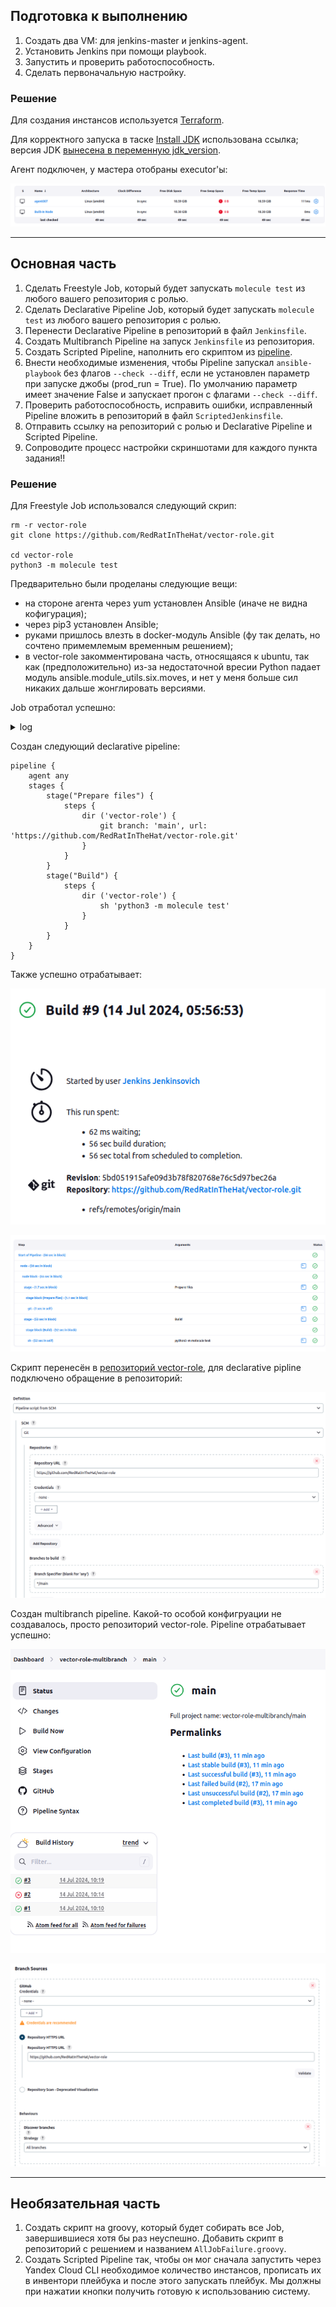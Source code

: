 ## Подготовка к выполнению

1. Создать два VM: для jenkins-master и jenkins-agent.
2. Установить Jenkins при помощи playbook.
3. Запустить и проверить работоспособность.
4. Сделать первоначальную настройку.

### Решение

Для создания инстансов используется [Terraform](terraform/main.tf).

Для корректного запуска в таске [Install JDK](infrastructure/site.yml) использована ссылка; версия JDK [вынесена в переменную jdk_version](infrastructure/inventory/cicd/group_vars/jenkins.yml).

Агент подключен, у мастера отобраны executor'ы:

![alt text](images/1.png)

---

## Основная часть

1. Сделать Freestyle Job, который будет запускать `molecule test` из любого вашего репозитория с ролью.
2. Сделать Declarative Pipeline Job, который будет запускать `molecule test` из любого вашего репозитория с ролью.
3. Перенести Declarative Pipeline в репозиторий в файл `Jenkinsfile`.
4. Создать Multibranch Pipeline на запуск `Jenkinsfile` из репозитория.
5. Создать Scripted Pipeline, наполнить его скриптом из [pipeline](./pipeline).
6. Внести необходимые изменения, чтобы Pipeline запускал `ansible-playbook` без флагов `--check --diff`, если не установлен параметр при запуске джобы (prod_run = True). По умолчанию параметр имеет значение False и запускает прогон с флагами `--check --diff`.
7. Проверить работоспособность, исправить ошибки, исправленный Pipeline вложить в репозиторий в файл `ScriptedJenkinsfile`.
8. Отправить ссылку на репозиторий с ролью и Declarative Pipeline и Scripted Pipeline.
9. Сопроводите процесс настройки скриншотами для каждого пункта задания!!

### Решение

Для Freestyle Job использовался следующий скрип:
```shell
rm -r vector-role
git clone https://github.com/RedRatInTheHat/vector-role.git

cd vector-role
python3 -m molecule test
```

Предварительно были проделаны следующие вещи:
* на стороне агента через yum установлен Ansible (иначе не видна кофигурация);
* через pip3 установлен Ansible;
* руками пришлось влезть в docker-модуль Ansible (фу так делать, но сочтено примемлемым временным решением);
* в vector-role закомментирована часть, относящаяся к ubuntu, так как (предположительно) из-за недостаточной вресии Python падает модуль ansible.module_utils.six.moves, и нет у меня больше сил никаких дальше жонглировать версиями.

Job отработал успешно:

<details>
<summary>log</summary>
<code>
Started by user Jenkins Jenkinsovich
Running as SYSTEM
Building remotely on agent-007 in workspace /opt/jenkins_agent/workspace/test vector
[test vector] $ /bin/sh -xe /tmp/jenkins14467026683115622986.sh
+ rm -r vector-role
+ git clone https://github.com/RedRatInTheHat/vector-role.git
Cloning into 'vector-role'...
+ cd vector-role
+ python3 -m molecule test
/usr/local/lib/python3.6/site-packages/requests/__init__.py:104: RequestsDependencyWarning: urllib3 (1.26.19) or chardet (5.0.0)/charset_normalizer (2.0.12) doesn't match a supported version!
  RequestsDependencyWarning)
[34mINFO    [0m default scenario test matrix: dependency, lint, cleanup, destroy, syntax, create, prepare, converge, idempotence, side_effect, verify, cleanup, destroy
[34mINFO    [0m Performing prerun[33m...[0m
[34mINFO    [0m Set [33mANSIBLE_LIBRARY[0m=[35m/root/.cache/ansible-compat/4865c4/[0m[95mmodules[0m:[35m/root/.ansible/plugins/[0m[95mmodules[0m:[35m/usr/share/ansible/plugins/[0m[95mmodules[0m
[34mINFO    [0m Set [33mANSIBLE_COLLECTIONS_PATHS[0m=[35m/root/.cache/ansible-compat/4865c4/[0m[95mcollections[0m:[35m/root/.ansible/[0m[95mcollections[0m:[35m/usr/share/ansible/[0m[95mcollections[0m
[34mINFO    [0m Set [33mANSIBLE_ROLES_PATH[0m=[35m/root/.cache/ansible-compat/4865c4/[0m[95mroles[0m:[35m/root/.ansible/[0m[95mroles[0m:[35m/usr/share/ansible/[0m[95mroles[0m:[35m/etc/ansible/[0m[95mroles[0m
[34mINFO    [0m Using [35m/root/.ansible/roles/[0m[95mnetology.vector_role[0m symlink to current repository in order to enable Ansible to find the role using its expected full name.
[34mINFO    [0m [2;36mRunning [0m[2;32mdefault[0m[2;36m > [0m[2;32mdependency[0m
[31mWARNING [0m Skipping, missing the requirements file.
[31mWARNING [0m Skipping, missing the requirements file.
[34mINFO    [0m [2;36mRunning [0m[2;32mdefault[0m[2;36m > [0m[2;32mlint[0m
[34mINFO    [0m Lint is disabled.
[34mINFO    [0m [2;36mRunning [0m[2;32mdefault[0m[2;36m > [0m[2;32mcleanup[0m
[31mWARNING [0m Skipping, cleanup playbook not configured.
[34mINFO    [0m [2;36mRunning [0m[2;32mdefault[0m[2;36m > [0m[2;32mdestroy[0m
[34mINFO    [0m Sanity checks: [32m'docker'[0m

PLAY [Destroy] *****************************************************************

TASK [Destroy molecule instance(s)] ********************************************
[33mchanged: [localhost] => (item=centos)[0m

TASK [Wait for instance(s) deletion to complete] *******************************
[32mok: [localhost] => (item=centos)[0m

TASK [Delete docker networks(s)] ***********************************************

PLAY RECAP *********************************************************************
[33mlocalhost[0m                  : [32mok=2   [0m [33mchanged=1   [0m unreachable=0    failed=0    [36mskipped=1   [0m rescued=0    ignored=0

[34mINFO    [0m [2;36mRunning [0m[2;32mdefault[0m[2;36m > [0m[2;32msyntax[0m

playbook: /opt/jenkins_agent/workspace/test vector/vector-role/molecule/default/converge.yml
[34mINFO    [0m [2;36mRunning [0m[2;32mdefault[0m[2;36m > [0m[2;32mcreate[0m

PLAY [Create] ******************************************************************

TASK [Log into a Docker registry] **********************************************
[36mskipping: [localhost] => (item=None) [0m
[36mskipping: [localhost][0m

TASK [Check presence of custom Dockerfiles] ************************************
[32mok: [localhost] => (item={u'pre_build_image': True, u'name': u'centos', u'cgroupns_mode': u'host', u'image': u'geerlingguy/docker-centos8-ansible:latest', u'command': u'/usr/sbin/init', u'volumes': [u'/sys/fs/cgroup:/sys/fs/cgroup:rw'], u'privileged': True, u'override_command': False})[0m

TASK [Create Dockerfiles from image names] *************************************
[36mskipping: [localhost] => (item={u'pre_build_image': True, u'name': u'centos', u'cgroupns_mode': u'host', u'image': u'geerlingguy/docker-centos8-ansible:latest', u'command': u'/usr/sbin/init', u'volumes': [u'/sys/fs/cgroup:/sys/fs/cgroup:rw'], u'privileged': True, u'override_command': False})[0m

TASK [Discover local Docker images] ********************************************
[32mok: [localhost] => (item={u'item': {u'pre_build_image': True, u'name': u'centos', u'cgroupns_mode': u'host', u'image': u'geerlingguy/docker-centos8-ansible:latest', u'command': u'/usr/sbin/init', u'volumes': [u'/sys/fs/cgroup:/sys/fs/cgroup:rw'], u'privileged': True, u'override_command': False}, u'skipped': True, u'ansible_loop_var': u'item', u'skip_reason': u'Conditional result was False', u'i': 0, u'ansible_index_var': u'i', u'changed': False})[0m

TASK [Build an Ansible compatible image (new)] *********************************
[36mskipping: [localhost] => (item=molecule_local/geerlingguy/docker-centos8-ansible:latest)[0m

TASK [Create docker network(s)] ************************************************

TASK [Determine the CMD directives] ********************************************
[36mskipping: [localhost] => (item={u'pre_build_image': True, u'name': u'centos', u'cgroupns_mode': u'host', u'image': u'geerlingguy/docker-centos8-ansible:latest', u'command': u'/usr/sbin/init', u'volumes': [u'/sys/fs/cgroup:/sys/fs/cgroup:rw'], u'privileged': True, u'override_command': False})[0m

TASK [Create molecule instance(s)] *********************************************
[33mchanged: [localhost] => (item=centos)[0m

TASK [Wait for instance(s) creation to complete] *******************************
[1;30mFAILED - RETRYING: Wait for instance(s) creation to complete (300 retries left).[0m
[33mchanged: [localhost] => (item={u'ansible_loop_var': u'item', u'ansible_job_id': u'631416223294.50913', u'failed': False, u'started': 1, u'changed': True, u'item': {u'pre_build_image': True, u'name': u'centos', u'cgroupns_mode': u'host', u'image': u'geerlingguy/docker-centos8-ansible:latest', u'command': u'/usr/sbin/init', u'volumes': [u'/sys/fs/cgroup:/sys/fs/cgroup:rw'], u'privileged': True, u'override_command': False}, u'finished': 0, u'results_file': u'/root/.ansible_async/631416223294.50913'})[0m

PLAY RECAP *********************************************************************
[33mlocalhost[0m                  : [32mok=4   [0m [33mchanged=2   [0m unreachable=0    failed=0    [36mskipped=5   [0m rescued=0    ignored=0

[34mINFO    [0m [2;36mRunning [0m[2;32mdefault[0m[2;36m > [0m[2;32mprepare[0m
[31mWARNING [0m Skipping, prepare playbook not configured.
[34mINFO    [0m [2;36mRunning [0m[2;32mdefault[0m[2;36m > [0m[2;32mconverge[0m

PLAY [Converge] ****************************************************************

TASK [Include vector-role] *****************************************************

TASK [vector-role : Create group vector] ***************************************
[33mchanged: [centos][0m

TASK [vector-role : Add user vector] *******************************************
[33mchanged: [centos][0m

TASK [vector-role : Make sure Vector directory exists] *************************
[33mchanged: [centos][0m

TASK [vector-role : Make sure var Vector directory exists] *********************
[33mchanged: [centos][0m

TASK [vector-role : Unarchive Vector] ******************************************
[33mchanged: [centos][0m

TASK [vector-role : Copy vector to etc] ****************************************
[33mchanged: [centos][0m

TASK [vector-role : Copy vector.service file] **********************************
[33mchanged: [centos][0m

TASK [vector-role : Add vector.yaml file] **************************************
[33mchanged: [centos][0m

RUNNING HANDLER [vector-role : Restart and enable Vector service] **************
[33mchanged: [centos][0m

PLAY RECAP *********************************************************************
[33mcentos[0m                     : [32mok=9   [0m [33mchanged=9   [0m unreachable=0    failed=0    skipped=0    rescued=0    ignored=0

[34mINFO    [0m [2;36mRunning [0m[2;32mdefault[0m[2;36m > [0m[2;32midempotence[0m

PLAY [Converge] ****************************************************************

TASK [Include vector-role] *****************************************************

TASK [vector-role : Create group vector] ***************************************
[32mok: [centos][0m

TASK [vector-role : Add user vector] *******************************************
[32mok: [centos][0m

TASK [vector-role : Make sure Vector directory exists] *************************
[32mok: [centos][0m

TASK [vector-role : Make sure var Vector directory exists] *********************
[32mok: [centos][0m

TASK [vector-role : Unarchive Vector] ******************************************
[32mok: [centos][0m

TASK [vector-role : Copy vector to etc] ****************************************
[32mok: [centos][0m

TASK [vector-role : Copy vector.service file] **********************************
[32mok: [centos][0m

TASK [vector-role : Add vector.yaml file] **************************************
[32mok: [centos][0m

PLAY RECAP *********************************************************************
[32mcentos[0m                     : [32mok=8   [0m changed=0    unreachable=0    failed=0    skipped=0    rescued=0    ignored=0

[34mINFO    [0m Idempotence completed successfully.
[34mINFO    [0m [2;36mRunning [0m[2;32mdefault[0m[2;36m > [0m[2;32mside_effect[0m
[31mWARNING [0m Skipping, side effect playbook not configured.
[34mINFO    [0m [2;36mRunning [0m[2;32mdefault[0m[2;36m > [0m[2;32mverify[0m
[34mINFO    [0m Running Ansible Verifier

PLAY [Verify] ******************************************************************

TASK [Get vector user info] ****************************************************
[32mok: [centos][0m

TASK [Get vector group info] ***************************************************
[32mok: [centos][0m

TASK [Get Vector service info] *************************************************
[32mok: [centos][0m

TASK [Get Vector configuration validation result] ******************************
[33mchanged: [centos][0m

TASK [Check if user exists] ****************************************************
[32mok: [centos] => {[0m
[32m    "changed": false, [0m
[32m    "msg": "All assertions passed"[0m
[32m}[0m

TASK [Check if vector user is in vector group] *********************************
[32mok: [centos] => {[0m
[32m    "changed": false, [0m
[32m    "msg": "All assertions passed"[0m
[32m}[0m

TASK [Check if Vector service started] *****************************************
[32mok: [centos] => {[0m
[32m    "changed": false, [0m
[32m    "msg": "All assertions passed"[0m
[32m}[0m

TASK [Check if Vector configuration is valid] **********************************
[32mok: [centos] => {[0m
[32m    "changed": false, [0m
[32m    "msg": "All assertions passed"[0m
[32m}[0m

PLAY RECAP *********************************************************************
[33mcentos[0m                     : [32mok=8   [0m [33mchanged=1   [0m unreachable=0    failed=0    skipped=0    rescued=0    ignored=0

[34mINFO    [0m Verifier completed successfully.
[34mINFO    [0m [2;36mRunning [0m[2;32mdefault[0m[2;36m > [0m[2;32mcleanup[0m
[31mWARNING [0m Skipping, cleanup playbook not configured.
[34mINFO    [0m [2;36mRunning [0m[2;32mdefault[0m[2;36m > [0m[2;32mdestroy[0m

PLAY [Destroy] *****************************************************************

TASK [Destroy molecule instance(s)] ********************************************
[33mchanged: [localhost] => (item=centos)[0m

TASK [Wait for instance(s) deletion to complete] *******************************
[1;30mFAILED - RETRYING: Wait for instance(s) deletion to complete (300 retries left).[0m
[33mchanged: [localhost] => (item=centos)[0m

TASK [Delete docker networks(s)] ***********************************************

PLAY RECAP *********************************************************************
[33mlocalhost[0m                  : [32mok=2   [0m [33mchanged=2   [0m unreachable=0    failed=0    [36mskipped=1   [0m rescued=0    ignored=0

[34mINFO    [0m Pruning extra files from scenario ephemeral directory
Finished: SUCCESS
</code>
</details>

Создан следующий declarative pipeline:

```
pipeline {
    agent any
    stages {
        stage("Prepare files") {
            steps {
                dir ('vector-role') {
                    git branch: 'main', url: 'https://github.com/RedRatInTheHat/vector-role.git'
                }
            }
        }
        stage("Build") {
            steps {
                dir ('vector-role') {
                    sh 'python3 -m molecule test'
                }
            }
        }
    }
}
```

Также успешно отрабатывает:

![alt text](images/2.png)

![alt text](images/4.png)

Скрипт перенесён в [репозиторий vector-role](https://github.com/RedRatInTheHat/vector-role/blob/main/Jenkinsfile), для declarative pipline подключено обращение в репозиторий:

![alt text](images/5.png)

Создан multibranch pipeline. Какой-то особой конфигруации не создавалось, просто репозиторий vector-role. Pipeline отрабатывает успешно:

![alt text](images/6.png)

![alt text](images/7.png)

---

## Необязательная часть

1. Создать скрипт на groovy, который будет собирать все Job, завершившиеся хотя бы раз неуспешно. Добавить скрипт в репозиторий с решением и названием `AllJobFailure.groovy`.
2. Создать Scripted Pipeline так, чтобы он мог сначала запустить через Yandex Cloud CLI необходимое количество инстансов, прописать их в инвентори плейбука и после этого запускать плейбук. Мы должны при нажатии кнопки получить готовую к использованию систему.
